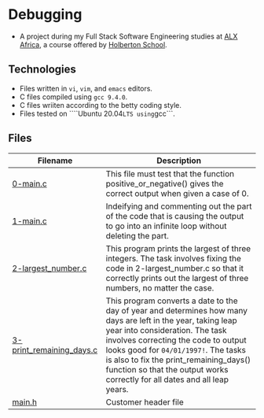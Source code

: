 # Debugging

- A project during my Full Stack Software Engineering studies at [ALX Africa](https://www.alxafrica.com/software-engineering-2022/), a course offered by [Holberton School](https://www.holbertonschool.com/). 

## Technologies 

- Files written in ```vi```, ```vim```, and ```emacs``` editors. 
- C files compiled using ```gcc 9.4.0```.
- C files wriiten according to the betty coding style.
- Files tested on ````Ubuntu 20.04``` LTS using ```gcc```.

## Files

| Filename  | Description |
| ---  | --- |
|[0-main.c](0-main.c)| This file must test that the function positive_or_negative() gives the correct output when given a case of 0.|
|[1-main.c](1-main.c)|Indeifying and commenting out the part of the code that is causing the output to go into an infinite loop without deleting the part.|
|[2-largest_number.c](2-largest_number.c)|This program prints the largest of three integers. The task involves fixing the code in 2-largest_number.c so that it correctly prints out the largest of three numbers, no matter the case.|
|[3-print_remaining_days.c](3-print_remaining_days.c)|This program converts a date to the day of year and determines how many days are left in the year, taking leap year into consideration. The task involves correcting the code to output looks good for ```04/01/1997!```. The tasks is also to fix the print_remaining_days() function so that the output works correctly for all dates and all leap years.|
|[main.h](main.h)|Customer header file|
